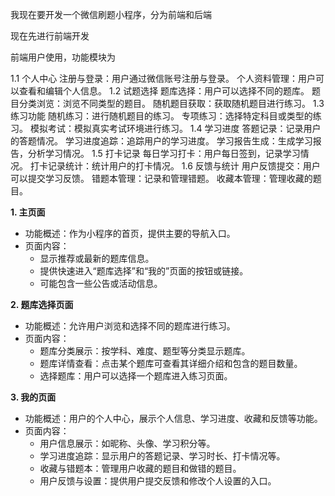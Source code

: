 
我现在要开发一个微信刷题小程序，分为前端和后端

现在先进行前端开发

前端用户使用，功能模块为

1.1 个人中心
注册与登录：用户通过微信账号注册与登录。
个人资料管理：用户可以查看和编辑个人信息。
1.2 试题选择
题库选择：用户可以选择不同的题库。
题目分类浏览：浏览不同类型的题目。
随机题目获取：获取随机题目进行练习。
1.3 练习功能
随机练习：进行随机题目的练习。
专项练习：选择特定科目或类型的练习。
模拟考试：模拟真实考试环境进行练习。
1.4 学习进度
答题记录：记录用户的答题情况。
学习进度追踪：追踪用户的学习进度。
学习报告生成：生成学习报告，分析学习情况。
1.5 打卡记录
每日学习打卡：用户每日签到，记录学习情况。
打卡记录统计：统计用户的打卡情况。
1.6 反馈与统计
用户反馈提交：用户可以提交学习反馈。
错题本管理：记录和管理错题。
收藏本管理：管理收藏的题目。


**1. 主页面**

* 功能概述：作为小程序的首页，提供主要的导航入口。
* 页面内容：
  * 显示推荐或最新的题库信息。
  * 提供快速进入“题库选择”和“我的”页面的按钮或链接。
  * 可能包含一些公告或活动信息。

**2. 题库选择页面**

* 功能概述：允许用户浏览和选择不同的题库进行练习。
* 页面内容：
  * 题库分类展示：按学科、难度、题型等分类显示题库。
  * 题库详情查看：点击某个题库可查看其详细介绍和包含的题目数量。
  * 选择题库：用户可以选择一个题库进入练习页面。

**3. 我的页面**

* 功能概述：用户的个人中心，展示个人信息、学习进度、收藏和反馈等功能。
* 页面内容：
  * 用户信息展示：如昵称、头像、学习积分等。
  * 学习进度追踪：显示用户的答题记录、学习时长、打卡情况等。
  * 收藏与错题本：管理用户收藏的题目和做错的题目。
  * 用户反馈与设置：提供用户提交反馈和修改个人设置的入口。
